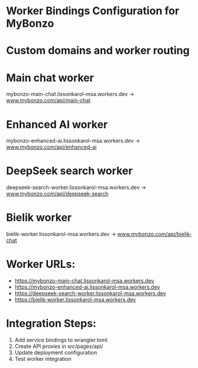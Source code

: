 # Worker Bindings Configuration for MyBonzo
# Custom domains and worker routing

# Main chat worker
mybonzo-main-chat.lissonkarol-msa.workers.dev -> www.mybonzo.com/api/main-chat
# Enhanced AI worker  
mybonzo-enhanced-ai.lissonkarol-msa.workers.dev -> www.mybonzo.com/api/enhanced-ai
# DeepSeek search worker
deepseek-search-worker.lissonkarol-msa.workers.dev -> www.mybonzo.com/api/deepseek-search
# Bielik worker
bielik-worker.lissonkarol-msa.workers.dev -> www.mybonzo.com/api/bielik-chat

# Worker URLs:
- https://mybonzo-main-chat.lissonkarol-msa.workers.dev
- https://mybonzo-enhanced-ai.lissonkarol-msa.workers.dev  
- https://deepseek-search-worker.lissonkarol-msa.workers.dev
- https://bielik-worker.lissonkarol-msa.workers.dev

# Integration Steps:
1. Add service bindings to wrangler.toml
2. Create API proxies in src/pages/api/
3. Update deployment configuration
4. Test worker integration
